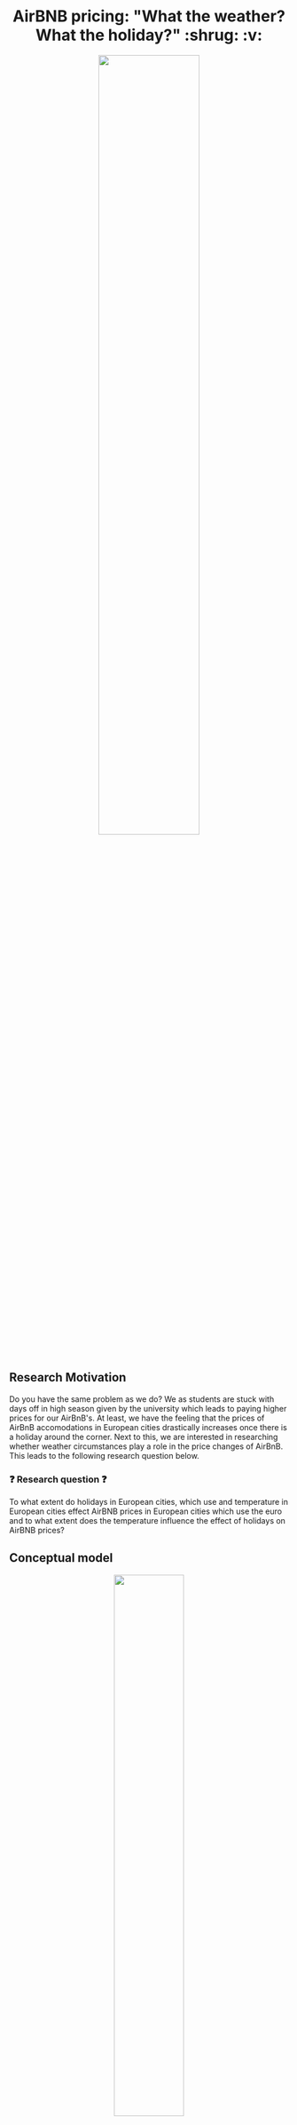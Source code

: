 <h1 align="center"> AirBNB pricing: "What the weather? What the holiday?" :shrug: :v:</h1>

<p align="center" width="100%">
    <img width="60%" src="https://user-images.githubusercontent.com/98605194/156195381-f3ef1ca4-89b7-466b-8ade-43ac2dd746bc.jpeg">
</p>

## Research Motivation 
Do you have the same problem as we do? We as students are stuck with days off in high season given by the university which leads to paying higher prices for our AirBnB's. At least, we have the feeling that the prices of AirBnB accomodations in European cities drastically increases once there is a holiday around the corner. Next to this, we are interested in researching whether weather circumstances play a role in the price changes of AirBnB. This leads to the following research question below. 

### :question: Research question :question: 

To what extent do holidays in European cities, which use and temperature in European cities effect AirBNB prices in European cities which use the euro and to what extent does the temperature influence the effect of holidays on AirBNB prices? 


## Conceptual model

<p align="center" width="100%">
    <img width="50%" src="https://media.giphy.com/media/crE4vQd8NVFP7NTBb8/giphy.gif">
</p>

## Research method 
The best research method for the previously formulated research question is multiple regression.

Multiple regression is an appropriate method of analysis when the research problem involves a single metric dependent variable (AirBNB prices). This dependant variable is related to two more independent variables (temperature, holiday period). Regression analysis is a statistical tool that should be used when the DV and IV variables are metric.  The non-metric holiday data will be transformed into a dummy variable. Under these circumstances it is possible to include the nonmetric holiday data in the analysis.

The goal of the research is to define the best way to calculate AirBNB prices based on holidays and temperature. To define the price, data is collected in 2 different stages. First the primary data from Inside AirBNB is used to calculate prices during a period. Secondly data is coupled with secondary data to analyse the findings and answer the research question.

## Research deployment :mag:
After running the analysis, a PDF file will be create to visualize the effect of holidays and temperature on prices. This is done by various plots and the output of the linear regression.

## Stakeholders :briefcase:	
- Users of airBNB can use the information gathered by answering the research to anticipate price flunctuations.
- Tourism sector can track to what extent tourism through airbnb affects prizing. 
- Goverments can track activity of rented airbnb's in the city.

## Which Inside AirBNB data do we need?
For every European city we need from Airbnb the calendar data. The dataset contains information about the price, dates and host-id. There will be archived data used, because this will be more relevant with the temperature API. The files from March 5th qualify best for answering the research question. The name of the file exactly is: calendar.csv.gz 

## Running instructions :information_source:
- Step 1: Clone the repository onto your own device. The complete pipeline is automated using makefiles. 
- Step 2: To be able to run the complete pipeline, automated using makefiles, you need to have the HolidayAPI savekey, see package instructions 2. Also you need to have installed make (for an installation guide see: [the installation guide for make](https://tilburgsciencehub.com/building-blocks/configure-your-computer/automation-and-workflows/make/). 
- Step 3: You open the Command Prompt (Windows) or Terminal (Mac), move to the folder "AirBNB_Analytics_Holidays_Weather" and set this as the working directory and run "make". 
- Step 4: Rmarkdown will not be generated via make. To accomplish this, go to src/paper/linear_regression.Rmd and knit the file with knit directory as document directory

after this, the plots can be found in gen/output 
the markdown file can be found in src/paper

## Package instructions :information_source:
### 1. Packages to download 
Within R, the following packages have been used in total within various codes:
``` r
install.packages("date")
install.packages("data.table")
install.packages("dplyr")
install.packages("ggplot2")
install.packages("haven")
install.packages("devtools")
devtools::install_github("matbmeijer/HolidayAPI")
install.packages("knitr")
install.packages("lubridate")
install.packages("plotly")
install.packages("riem")
install.packages("sjlabelled")
install.packages("sjmisc")
install.packages("sjPlot")
install.packages("tidyr")
install.packages("tidyverse")
install.packages("weathermetrics")
install.packages("tinytex")

```
### 2. Holiday API :earth_africa: 	
We used the Holiday API and loaded it into R with the help of [the GitHub page of Mat Meijer.](https://github.com/matbmeijer/HolidayAPI)
To get access to the [Holiday API](https://holidayapi.com/), you can generate a free or premium personal key by filling in your email or you could sign up through your GithHub account. The free account gives you access to holiday data of the previous year, so in this case 2021. The premium account can give you access to much more data. 

After you have installed the above packages you can generate your API save key. 
**Note**: You should **never** share your personal save key so make use of ```Sys.getenv```. 

To get an dataframe of the countries and holidays, the following steps need to be taken:
``` r
countries_df<-get_countries()
holidays_df <- get_holidays(country = , year=2021)
```
**Good to know**: The ```View()``` function breaks once the ```HolidayAPI``` package is loaded.


### 3. Weather API :sun_behind_small_cloud:	
The riem package from the [GitHub page: ropensci/riem](https://github.com/ropensci/riem) was used to collect historical weather data for European capital cities. The riem package contains all of the ASOS station weather data. These stations are located at airports across the globe and collect the data via the [Iowa Environment Mesonet](https://mesonet.agron.iastate.edu/request/download.phtml). The following steps need te be taken to use the riem package:

``` r
install.packages("riem")
```
To view and search the data:
``` r
## Figure out country code 
view(riem_networks())

##"countrycode" = country
## Figure out location code for city
view(riem_stations("countrycode__citycode"))
```
When the countrycode and citycode are identified, the weatherdata can be viewed and analyzed according to the user's interests.

### 4. Downloading AirBNB files
Pricing data from the different days throughout a period of a year are downloaded from http://insideairbnb.com/get-the-data.html. The website contains variaous types of data about the AirBNB places. 

## Main results :chart_with_upwards_trend:	
The final output obtained via regression:

<p align="center" width="100%">
    <img width="50%" src="https://user-images.githubusercontent.com/98945883/160124972-0002ce57-6516-4495-88cb-97ce8e3f037a.jpeg">
</p>

- 1.9% of the variance in the average prices of AirBNB listings is explained by this model.
- The low R-squared questions the usability of the model.
- Based on regression, it is difficult to say whether the temperature (daily av) and the holidays (is holiday) hava a direct influence on the avarage AirBNB listing prices. 
